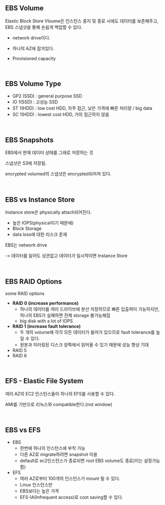 ## EBS Volume

Elastic Block Store Vloume은 인스턴스 중지 및 종료 시에도 데이터를 보존해주고, EBS 스냅샷을 통해 손쉽게 백업할 수 있다.

+ network drive이다.

+ 하나의 AZ에 잠겨있다.
+ Provisioned capacity

<br>

## EBS Volume Type

+ GP2 (SSD) : general purpose SSD 
+ IO 1(SSD) : 고성능 SSD
+ ST 1(HDD) : low cost HDD, 자주 접근, 낮은 가격에 빠른 처리량 / big data
+ SC 1(HDD) : lowest cost HDD, 거의 접근하지 않음

<br>

## EBS Snapshots

EBS에서 현재 데이터 상태를 그래로 저장하는 것

스냅샷은 S3에 저장됨.

encrypted volumed의 스냅샷은 encrypted되어져 있다.

<br>

## EBS vs Instance Store

Instance store은 physically attach되어진다.

+ 높은 IOPS(physical이기 때문에)
+ Block Storage
+ data loss에 대한 리스크 존재

EBS는 network drive 

-> 데이터를 잃어도 상관없고 데이터가 일시적이면 Instance Store

<br>

## EBS RAID Options

some RAID options

+ **RAID 0 (increase performance)**
  + 하나의 데이터를 여러 드라이브에 분산 저장하므로 빠른 입출력이 가능하지만, 하나의 EBS가 실패하면 전체 storage 불가능해짐
  + big disk with a lot of IOPS
+ **RAID 1 (increase fault tolerance)**
  + 두 개의 volume에 각각 모든 데이터가 들어가 있으므로 fault tolerance를 높일 수 있다.
  + 원본과 미러링된 디스크 양쪽에서 읽어올 수 있기 때문에 성능 향상 기대
+ RAID 5
+ RAID 6

<br>

## EFS - Elastic File System

여러 AZ의 EC2 인스턴스들이 하나의 EFS를 사용할 수 있다.

AMI를 기반으로 리눅스와 compatible한다.(not window)

<br>

## EBS vs EFS

+ EBS
  + 한번에 하나의 인스턴스에 부착 가능
  + 다른 AZ로 migrate하려면 snapshot 이용
  + default로 ec2인스턴스가 종료되면 root EBS volume도 종료(이는 설정가능함)
+ EFS 
  + 여러 AZ로부터 100개의 인스턴스가 mount 될 수 있다.
  + Linux 인스턴스만
  + EBS보다는 높은 가격
  + EFS-IA(Infrequent access)로 cost saving할 수 있다.















